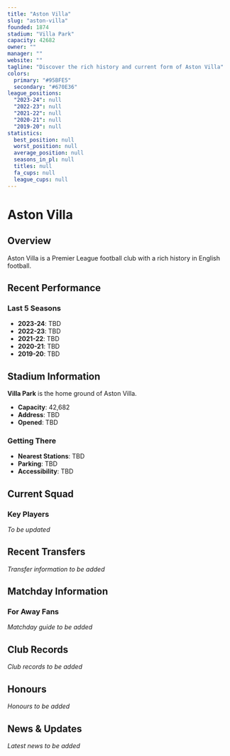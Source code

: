 ```yaml
---
title: "Aston Villa"
slug: "aston-villa"
founded: 1874
stadium: "Villa Park"
capacity: 42682
owner: ""
manager: ""
website: ""
tagline: "Discover the rich history and current form of Aston Villa"
colors:
  primary: "#95BFE5"
  secondary: "#670E36"
league_positions:
  "2023-24": null
  "2022-23": null
  "2021-22": null
  "2020-21": null
  "2019-20": null
statistics:
  best_position: null
  worst_position: null
  average_position: null
  seasons_in_pl: null
  titles: null
  fa_cups: null
  league_cups: null
---
```


# Aston Villa

## Overview

Aston Villa is a Premier League football club with a rich history in English football.

## Recent Performance

### Last 5 Seasons
- **2023-24**: TBD
- **2022-23**: TBD
- **2021-22**: TBD
- **2020-21**: TBD
- **2019-20**: TBD

## Stadium Information

**Villa Park** is the home ground of Aston Villa.

- **Capacity**: 42,682
- **Address**: TBD
- **Opened**: TBD

### Getting There
- **Nearest Stations**: TBD
- **Parking**: TBD
- **Accessibility**: TBD

## Current Squad

### Key Players
*To be updated*

## Recent Transfers

*Transfer information to be added*

## Matchday Information

### For Away Fans

*Matchday guide to be added*

## Club Records

*Club records to be added*

## Honours

*Honours to be added*

## News & Updates

*Latest news to be added*
